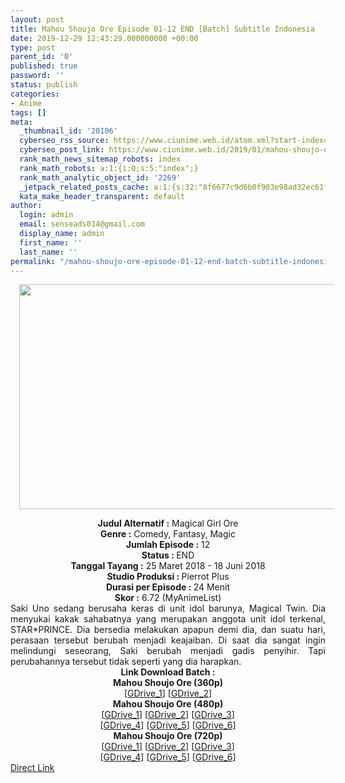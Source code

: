 ```yaml
---
layout: post
title: Mahou Shoujo Ore Episode 01-12 END [Batch] Subtitle Indonesia
date: 2019-12-29 12:43:29.000000000 +00:00
type: post
parent_id: '0'
published: true
password: ''
status: publish
categories:
- Anime
tags: []
meta:
  _thumbnail_id: '20106'
  cyberseo_rss_source: https://www.ciunime.web.id/atom.xml?start-index=1351&max-results=150
  cyberseo_post_link: https://www.ciunime.web.id/2019/01/mahou-shoujo-ore-episode-01-12-end.html
  rank_math_news_sitemap_robots: index
  rank_math_robots: a:1:{i:0;s:5:"index";}
  rank_math_analytic_object_id: '2269'
  _jetpack_related_posts_cache: a:1:{s:32:"8f6677c9d6b0f903e98ad32ec61f8deb";a:2:{s:7:"expires";i:1654436050;s:7:"payload";a:0:{}}}
  kata_make_header_transparent: default
author:
  login: admin
  email: senseads014@gmail.com
  display_name: admin
  first_name: ''
  last_name: ''
permalink: "/mahou-shoujo-ore-episode-01-12-end-batch-subtitle-indonesia/"
---
```

<div class="separator" style="clear: both; text-align: center;"><a href="https://1.bp.blogspot.com/-2tSD2STmtVc/XDdnX6yBERI/AAAAAAAAG9M/Cc5DEmHPHK4HAgs1AkVZzksqEs9JlYdqgCLcBGAs/s1600/Mahou%2BShoujo%2BOre.jpg" imageanchor="1" style="margin-left: 1em; margin-right: 1em;"><img border="0" data-original-height="720" data-original-width="1280" height="360" src="{{ site.baseurl }}/assets/2019/12/Mahou%2BShoujo%2BOre.jpg" width="640" /></a></div>
<p>
<div style="text-align: center;"><b>Judul Alternatif :</b> <b></b>Magical Girl Ore</div>
<div style="text-align: center;"><b><b>Genre :</b></b> Comedy, Fantasy, Magic</div>
<div style="text-align: center;"><b>Jumlah Episode :</b> 12<br /><b>Status :&nbsp;</b>END<br /><b>Tanggal Tayang :</b> 25 Maret 2018 - 18 Juni 2018<br /><b>Studio Produksi : </b>Pierrot Plus<br /><b>Durasi per Episode :&nbsp;</b>24 Menit</div>
<div style="text-align: center;"><b>Skor :</b> 6.72 (MyAnimeList)</div>
<div style="text-align: justify;"></div>
<div style="text-align: justify;">Saki Uno sedang berusaha keras di unit idol barunya, Magical Twin. Dia menyukai kakak sahabatnya yang merupakan anggota unit idol terkenal, STAR*PRINCE. Dia bersedia melakukan apapun demi dia, dan suatu hari, perasaan tersebut berubah menjadi keajaiban. Di saat dia sangat ingin melindungi seseorang, Saki berubah menjadi gadis penyihir. Tapi perubahannya tersebut tidak seperti yang dia harapkan.</div>
<div style="text-align: justify;"></div>
<div style="text-align: justify;"></div>
<div style="text-align: center;"><b>Link Download Batch :</b></div>
<div style="text-align: center;"></div>
<div style="text-align: center;"><b>Mahou Shoujo Ore (360p)</b></div>
<div style="text-align: center;">[<a href="https://drive.google.com/uc?id=1oi4_6HsvDYBP-Q7t6pAmKUWzvxny0Geu" target="_blank" rel="noopener">GDrive_1</a>] [<a href="https://drive.google.com/uc?id=19V0g-cGVl0tfCUxOnsc9MJ0HItYdoX21" target="_blank" rel="noopener">GDrive_2</a>]</div>
<div style="text-align: center;"></div>
<div style="text-align: center;"><b>Mahou Shoujo Ore (480p)</b><br />[<a href="https://drive.google.com/uc?id=1wKM6K445KCbnF7MZseZDZFVOs3BpvoSo" target="_blank" rel="noopener">GDrive_1</a>] [<a href="https://drive.google.com/uc?id=1lDU8SHJbNF3-uH2JvMejdif4fRsJf_jG" target="_blank" rel="noopener">GDrive_2</a>] [<a href="https://drive.google.com/uc?id=1G3oKoMpxKg-qO9z6BM7g7tw8_SEQlwzD" target="_blank" rel="noopener">GDrive_3</a>]<br />[<a href="https://drive.google.com/uc?id=1OU01P2OxW9Ch_1w7vLauuxMmV7Ib-11L" target="_blank" rel="noopener">GDrive_4</a>] [<a href="https://drive.google.com/uc?id=1v9dwm6IoM8CMGUAyqcAUXAQwyl090yBw" target="_blank" rel="noopener">GDrive_5</a>] [<a href="https://drive.google.com/uc?id=1DtWx8cm7ZxeDqEVwk_ZK9pPpbJX_ofYw" target="_blank" rel="noopener">GDrive_6</a>]</div>
<div style="text-align: center;"><b>Mahou Shoujo Ore (720p)</b><br />[<a href="https://drive.google.com/uc?id=1AKV3NzsV0zLslxTs2s1Zi2iopsioKtjy" target="_blank" rel="noopener">GDrive_1</a>] [<a href="https://drive.google.com/uc?id=13Vfo4L7oe4pz7GDqVKgzxxJyuUDGgaRz" target="_blank" rel="noopener">GDrive_2</a>] [<a href="https://drive.google.com/uc?id=1OjUijCICra8FJaQRrJX444p5YvkApPGE" target="_blank" rel="noopener">GDrive_3</a>]<br />[<a href="https://drive.google.com/uc?id=1VlB-0pLrQhN7aKxjl64SatsYEeHwhXOk" target="_blank" rel="noopener">GDrive_4</a>] [<a href="https://drive.google.com/uc?id=1uf_fjAR7w74cD91RXFRkHjIkxRQ_DQ4I" target="_blank" rel="noopener">GDrive_5</a>] [<a href="https://drive.google.com/uc?id=1FrdtUsxQVxWW6a1aCeroGwl1Hwg3MWUD" target="_blank" rel="noopener">GDrive_6</a>]</div>
<link rel="stylesheet" href="https://cdnjs.cloudflare.com/ajax/libs/font-awesome/4.7.0/css/font-awesome.min.css" />
<div class="divbtn"> <a href="https://handymansurrender.com/fihup8buzv?key=94550f7ce39444073321dde3b8782f97" class="btn"><i class="fa fa-download"></i> Direct Link</a> </div>
